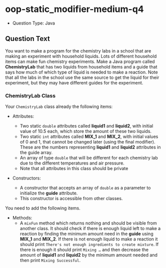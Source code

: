# oop-static_modifier-medium-q4

- Question Type: Java

## Question Text

You want to make a program for the chemistry labs in a school that are making an experiment with household liquids.
Lots of different household items can make fun chemistry experiments. Make a Java program called **ChemistryLab** that
has two liquids from household items and a guide that says how much of which type of liquid is needed to make a
reaction. Note that all the labs in the school use the same source to get the liquid for their experiment, but they may
have different guides for the experiment.

### ChemistryLab Class

Your `ChemistryLab` class already the following items:

- Attributes:
    - Two static `double` attributes called **liquid1** and **liquid2**, with initial value of 10.5 each, which store
      the amount of these two liquids.
    - Two static `int` attributes called **MIX_1** and **MIX_2**, with initial values of 0 and 1, that cannot be changed
      later (using the final modifier). These are the numbers representing **liquid1** and **liquid2** attributes in the guide array.
    - An array of type `double` that will be different for each chemistry lab due to the different temperatures and
      air pressure.
    - Note that all attributes in this class should be private

- Constructors:
    - A constructor that accepts an array of `double` as a parameter to initialize the **guide** attribute.
    - This constructor is accessible from other classes.

You need to add the following items.

- Methods:
    - A `mixFun` method which returns nothing and should be visible from another class. It should check if there is
      enough liquid left to make a reaction by finding the minimum amount need in the **guide** using **MIX_1** and
      **MIX_2**. If there is not enough liquid to make a reaction it should print
      `There's not enough ingredients to create mixture`. If there is enough it should print `Mixing …`  and then
      decrease the amount of **liquid1** and **liquid2** by the minimum amount
      needed and then print `Mixing Successful`.
